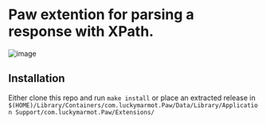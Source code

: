 # Paw extention for parsing a response with XPath.

![image](https://user-images.githubusercontent.com/22127/96973456-cfcddd00-150f-11eb-8f98-110f9c9f218f.png)

## Installation

Either clone this repo and run `make install` or place an extracted release in `$(HOME)/Library/Containers/com.luckymarmot.Paw/Data/Library/Application Support/com.luckymarmot.Paw/Extensions/`
